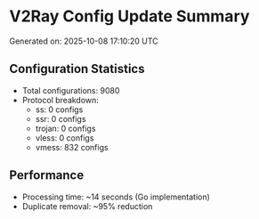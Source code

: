 # V2Ray Config Update Summary
Generated on: 2025-10-08 17:10:20 UTC

## Configuration Statistics
- Total configurations: 9080
- Protocol breakdown:
  - ss: 0 configs
  - ssr: 0 configs
  - trojan: 0 configs
  - vless: 0 configs
  - vmess: 832 configs

## Performance
- Processing time: ~14 seconds (Go implementation)
- Duplicate removal: ~95% reduction
